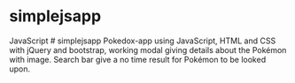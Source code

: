 # simplejsapp
JavaScript  # simplejsapp
 Pokedox-app  using JavaScript, HTML and CSS with jQuery and bootstrap, working modal giving details about the Pokémon with image.
Search bar give a no time result for Pokémon to be looked upon.
